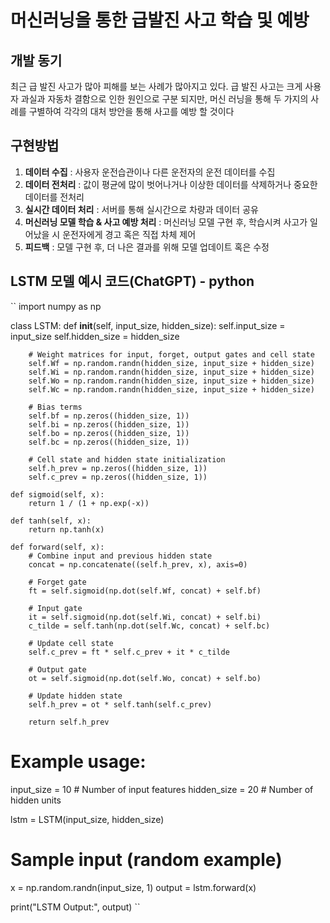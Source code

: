 # 머신러닝을 통한 급발진 사고 학습 및 예방


## 개발 동기

최근 급 발진 사고가 많아 피해를 보는 사례가 많아지고 있다. 급 발진 사고는 크게 사용자 과실과 자동차 결함으로 인한 원인으로 구분 되지만, 머신 러닝을 통해 두 가지의 사례를 구별하여 각각의 대처 방안을 통해 사고를 예방 할 것이다


## 구현방법

1. **데이터 수집** : 사용자 운전습관이나 다른 운전자의 운전 데이터를 수집
2. **데이터 전처리** : 값이 평균에 많이 벗어나거나 이상한 데이터를 삭제하거나 중요한 데이터를 전처리
3. **실시간 데이터 처리** : 서버를 통해 실시간으로 차량과 데이터 공유
4. **머신러닝 모델 학습 & 사고 예방 처리** : 머신러닝 모델 구현 후, 학습시켜 사고가 일어났을 시 운전자에게 경고 혹은 직접 차체 제어
5. **피드백** : 모델 구현 후, 더 나은 결과를 위해 모델 업데이트 혹은 수정


## LSTM 모델 예시 코드(ChatGPT) - python

``
import numpy as np

class LSTM:
    def __init__(self, input_size, hidden_size):
        self.input_size = input_size
        self.hidden_size = hidden_size
        
        # Weight matrices for input, forget, output gates and cell state
        self.Wf = np.random.randn(hidden_size, input_size + hidden_size)
        self.Wi = np.random.randn(hidden_size, input_size + hidden_size)
        self.Wo = np.random.randn(hidden_size, input_size + hidden_size)
        self.Wc = np.random.randn(hidden_size, input_size + hidden_size)
        
        # Bias terms
        self.bf = np.zeros((hidden_size, 1))
        self.bi = np.zeros((hidden_size, 1))
        self.bo = np.zeros((hidden_size, 1))
        self.bc = np.zeros((hidden_size, 1))

        # Cell state and hidden state initialization
        self.h_prev = np.zeros((hidden_size, 1))
        self.c_prev = np.zeros((hidden_size, 1))

    def sigmoid(self, x):
        return 1 / (1 + np.exp(-x))

    def tanh(self, x):
        return np.tanh(x)

    def forward(self, x):
        # Combine input and previous hidden state
        concat = np.concatenate((self.h_prev, x), axis=0)

        # Forget gate
        ft = self.sigmoid(np.dot(self.Wf, concat) + self.bf)

        # Input gate
        it = self.sigmoid(np.dot(self.Wi, concat) + self.bi)
        c_tilde = self.tanh(np.dot(self.Wc, concat) + self.bc)

        # Update cell state
        self.c_prev = ft * self.c_prev + it * c_tilde

        # Output gate
        ot = self.sigmoid(np.dot(self.Wo, concat) + self.bo)

        # Update hidden state
        self.h_prev = ot * self.tanh(self.c_prev)

        return self.h_prev

# Example usage:
input_size = 10  # Number of input features
hidden_size = 20  # Number of hidden units

lstm = LSTM(input_size, hidden_size)

# Sample input (random example)
x = np.random.randn(input_size, 1)
output = lstm.forward(x)

print("LSTM Output:", output)
``

